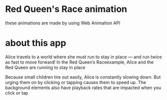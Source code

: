 # Red Queen's Race animation

these animations are made by using Web Animation API 
 
# about this app
Alice travels to a world where she must run to stay in place — and run twice as fast to move forward! In the Red Queen’s Raceexample, Alice and the Red Queen are running to stay in place 

Because small children tire out easily, Alice is constantly slowing down.
But urging them on by clicking or tapping causes them to speed up.
The background elements also have playback rates that are impacted when you click or tap